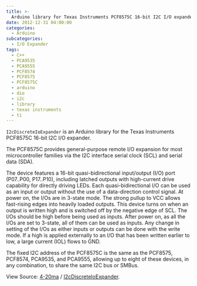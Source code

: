 ```yaml
---
title: >-
  Arduino library for Texas Instruments PCF8575C 16-bit I2C I/O expander
date: 2012-12-31 04:00:00
categories:
  - Arduino
subcategories:
  - I/O Expander
tags:
  - C++
  - PCA9535
  - PCA9555
  - PCF8574
  - PCF8575
  - PCF8575C
  - arduino
  - dio
  - i2c
  - library
  - texas instruments
  - ti
---
```


`I2cDiscreteIoExpander` is an Arduino library for the Texas Instruments PCF8575C 16-bit I2C I/O expander.

The PCF8575C provides general-purpose remote I/O expansion for most microcontroller families via the I2C interface serial clock (SCL) and serial data (SDA).

The device features a 16-bit quasi-bidirectional input/output (I/O) port (P07..P00, P17..P10), including latched outputs with high-current drive capability for directly driving LEDs. Each quasi-bidirectional I/O can be used as an input or output without the use of a data-direction control signal. At power on, the I/Os are in 3-state mode. The strong pullup to VCC allows fast-rising edges into heavily loaded outputs. This device turns on when an output is written high and is switched off by the negative edge of SCL. The I/Os should be high before being used as inputs. After power on, as all the I/Os are set to 3-state, all of them can be used as inputs. Any change in setting of the I/Os as either inputs or outputs can be done with the write mode. If a high is applied externally to an I/O that has been written earlier to low, a large current (IOL) flows to GND.

The fixed I2C address of the PCF8575C is the same as the PCF8575, PCF8574, PCA9535, and PCA9555, allowing up to eight of these devices, in any combination, to share the same I2C bus or SMBus.

View Source: <nop class="fa fa-github"> [4-20ma](https://github.com/4-20ma) / [I2cDiscreteIoExpander](https://github.com/4-20ma/I2cDiscreteIoExpander).
